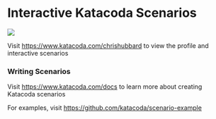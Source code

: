 # Interactive Katacoda Scenarios

[![](http://shields.katacoda.com/katacoda/chrishubbard/count.svg)](https://www.katacoda.com/chrishubbard "Get your profile on Katacoda.com")

Visit https://www.katacoda.com/chrishubbard to view the profile and interactive scenarios

### Writing Scenarios
Visit https://www.katacoda.com/docs to learn more about creating Katacoda scenarios

For examples, visit https://github.com/katacoda/scenario-example

